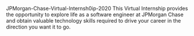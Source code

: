  JPMorgan-Chase-Virtual-Internsh0ip-2020
This Virtual Internship provides the opportunity to explore life as a software engineer at JPMorgan Chase and obtain valuable technology skills required to drive your career in the direction you want it to go.
